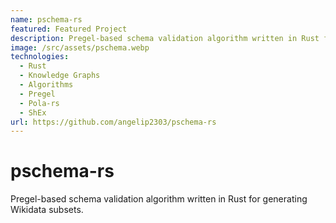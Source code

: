 ```yaml
---
name: pschema-rs
featured: Featured Project
description: Pregel-based schema validation algorithm written in Rust for generating Wikidata subsets.
image: /src/assets/pschema.webp
technologies:
  - Rust
  - Knowledge Graphs
  - Algorithms
  - Pregel
  - Pola-rs
  - ShEx
url: https://github.com/angelip2303/pschema-rs
---
```


# pschema-rs

Pregel-based schema validation algorithm written in Rust for generating Wikidata subsets.

